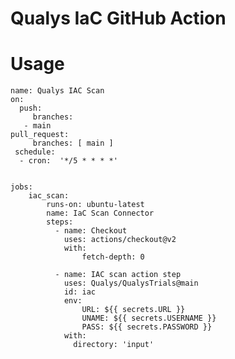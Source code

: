 # Qualys IaC GitHub Action 

# Usage
    name: Qualys IAC Scan 
    on:
      push:
         branches:
       - main
    pull_request:
         branches: [ main ] 
     schedule:
      - cron:  '*/5 * * * *'
    
    
    jobs:
        iac_scan:
            runs-on: ubuntu-latest
            name: IaC Scan Connector
            steps:
              - name: Checkout
                uses: actions/checkout@v2 
                with:
                    fetch-depth: 0
        
              - name: IAC scan action step
                uses: Qualys/QualysTrials@main
                id: iac
                env:
                    URL: ${{ secrets.URL }}
                    UNAME: ${{ secrets.USERNAME }}
                    PASS: ${{ secrets.PASSWORD }}
                with:
                  directory: 'input'